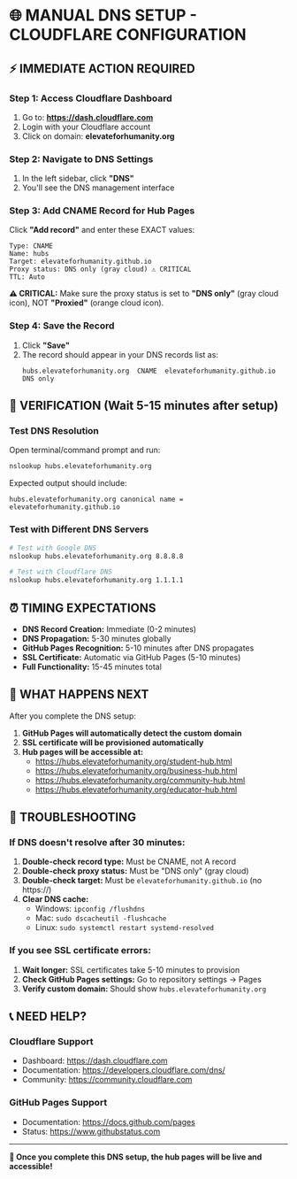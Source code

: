 # 🌐 MANUAL DNS SETUP - CLOUDFLARE CONFIGURATION

## ⚡ IMMEDIATE ACTION REQUIRED

### Step 1: Access Cloudflare Dashboard
1. Go to: **https://dash.cloudflare.com**
2. Login with your Cloudflare account
3. Click on domain: **elevateforhumanity.org**

### Step 2: Navigate to DNS Settings
1. In the left sidebar, click **"DNS"**
2. You'll see the DNS management interface

### Step 3: Add CNAME Record for Hub Pages
Click **"Add record"** and enter these EXACT values:

```
Type: CNAME
Name: hubs
Target: elevateforhumanity.github.io
Proxy status: DNS only (gray cloud) ⚠️ CRITICAL
TTL: Auto
```

**⚠️ CRITICAL:** Make sure the proxy status is set to **"DNS only"** (gray cloud icon), NOT **"Proxied"** (orange cloud icon).

### Step 4: Save the Record
1. Click **"Save"** 
2. The record should appear in your DNS records list as:
   ```
   hubs.elevateforhumanity.org  CNAME  elevateforhumanity.github.io  DNS only
   ```

## 🧪 VERIFICATION (Wait 5-15 minutes after setup)

### Test DNS Resolution
Open terminal/command prompt and run:
```bash
nslookup hubs.elevateforhumanity.org
```

Expected output should include:
```
hubs.elevateforhumanity.org canonical name = elevateforhumanity.github.io
```

### Test with Different DNS Servers
```bash
# Test with Google DNS
nslookup hubs.elevateforhumanity.org 8.8.8.8

# Test with Cloudflare DNS  
nslookup hubs.elevateforhumanity.org 1.1.1.1
```

## ⏰ TIMING EXPECTATIONS

- **DNS Record Creation:** Immediate (0-2 minutes)
- **DNS Propagation:** 5-30 minutes globally
- **GitHub Pages Recognition:** 5-10 minutes after DNS propagates
- **SSL Certificate:** Automatic via GitHub Pages (5-10 minutes)
- **Full Functionality:** 15-45 minutes total

## 🎯 WHAT HAPPENS NEXT

After you complete the DNS setup:

1. **GitHub Pages will automatically detect the custom domain**
2. **SSL certificate will be provisioned automatically**
3. **Hub pages will be accessible at:**
   - https://hubs.elevateforhumanity.org/student-hub.html
   - https://hubs.elevateforhumanity.org/business-hub.html
   - https://hubs.elevateforhumanity.org/community-hub.html
   - https://hubs.elevateforhumanity.org/educator-hub.html

## 🔧 TROUBLESHOOTING

### If DNS doesn't resolve after 30 minutes:
1. **Double-check record type:** Must be CNAME, not A record
2. **Double-check proxy status:** Must be "DNS only" (gray cloud)
3. **Double-check target:** Must be `elevateforhumanity.github.io` (no https://)
4. **Clear DNS cache:** 
   - Windows: `ipconfig /flushdns`
   - Mac: `sudo dscacheutil -flushcache`
   - Linux: `sudo systemctl restart systemd-resolved`

### If you see SSL certificate errors:
1. **Wait longer:** SSL certificates take 5-10 minutes to provision
2. **Check GitHub Pages settings:** Go to repository settings → Pages
3. **Verify custom domain:** Should show `hubs.elevateforhumanity.org`

## 📞 NEED HELP?

### Cloudflare Support
- Dashboard: https://dash.cloudflare.com
- Documentation: https://developers.cloudflare.com/dns/
- Community: https://community.cloudflare.com

### GitHub Pages Support
- Documentation: https://docs.github.com/pages
- Status: https://www.githubstatus.com

---

**🚀 Once you complete this DNS setup, the hub pages will be live and accessible!**